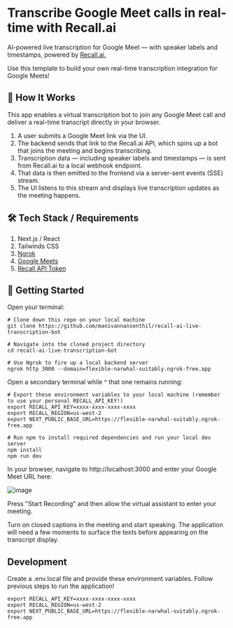 # Transcribe Google Meet calls in real-time with Recall.ai

AI-powered live transcription for Google Meet — with speaker labels and timestamps, powered by [Recall.ai.](https://www.recall.ai)

Use this template to build your own real-time transcription integration for Google Meets!

## 🤖 How It Works

This app enables a virtual transcription bot to join any Google Meet call and deliver a real-time transcript directly in your browser.
  1. A user submits a Google Meet link via the UI.
  2. The backend sends that link to the Recall.ai API, which spins up a bot that joins the meeting and begins transcribing.
  3. Transcription data — including speaker labels and timestamps — is sent from Recall.ai to a local webhook endpoint.
  4. That data is then emitted to the frontend via a server-sent events (SSE) stream.
  5. The UI listens to this stream and displays live transcription updates as the meeting happens.

## 🛠️ Tech Stack / Requirements
1. Next.js / React
2. Tailwinds CSS
3. [Ngrok](https://ngrok.com/docs/getting-started/)
4. [Google Meets](https://meet.google.com/landing)
5. [Recall API Token](https://www.recall.ai)

## 🏁 Getting Started 
Open your terminal:
```
# Clone down this repo on your local machine
git clone https://github.com/manivannansenthil/recall-ai-live-transcription-bot

# Navigate into the cloned project directory
cd recall-ai-live-transcription-bot

# Use Ngrok to fire up a local backend server
ngrok http 3000 --domain=flexible-narwhal-suitably.ngrok-free.app
```
Open a secondary terminal while ^ that one remains running:
```
# Export these environment variables to your local machine (remember to use your personal RECALL_API_KEY!)
export RECALL_API_KEY=xxxx-xxxx-xxxx-xxxx
export RECALL_REGION=us-west-2
export NEXT_PUBLIC_BASE_URL=https://flexible-narwhal-suitably.ngrok-free.app

# Run npm to install required dependencies and run your local dev server
npm install
npm run dev
```
In your browser, navigate to http://localhost:3000 and enter your Google Meet URL here:

![image](https://github.com/user-attachments/assets/4916b6cf-ec46-4aa3-8520-063d1b73b25b)

Press "Start Recording" and then allow the virtual assistant to enter your meeting.

Turn on closed captions in the meeting and start speaking. The application will need a few moments to surface the texts before appearing on the transcript display.

## Development

Create a .env.local file and provide these environment variables. Follow previous steps to run the application!

```
export RECALL_API_KEY=xxxx-xxxx-xxxx-xxxx
export RECALL_REGION=us-west-2
export NEXT_PUBLIC_BASE_URL=https://flexible-narwhal-suitably.ngrok-free.app
```

